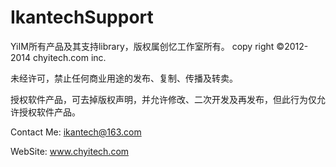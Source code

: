 IkantechSupport
===============

YiIM所有产品及其支持library，版权属创忆工作室所有。
copy right ©2012-2014 chyitech.com inc.

未经许可，禁止任何商业用途的发布、复制、传播及转卖。

授权软件产品，可去掉版权声明，并允许修改、二次开发及再发布，但此行为仅允许授权软件产品。

Contact Me: ikantech@163.com

WebSite: www.chyitech.com

